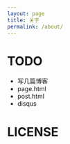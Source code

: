```yaml
---
layout: page
title: 关于
permalink: /about/
---
```


# TODO

+ 写几篇博客
+ page.html
+ post.html
+ disqus

# LICENSE
